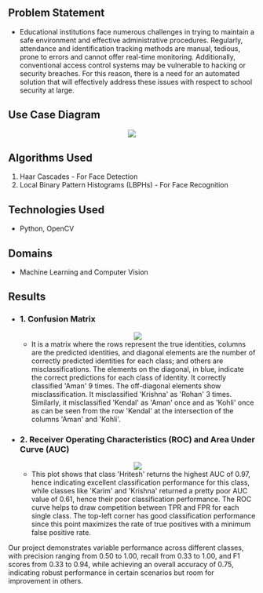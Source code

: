 ## Problem Statement
+ Educational institutions face numerous challenges in trying to maintain a safe environment and effective administrative procedures. Regularly, attendance and identification tracking methods are manual, tedious, prone to errors and cannot offer real-time monitoring. Additionally, conventional access control systems may be vulnerable to hacking or security breaches. For this reason, there is a need for an automated solution that will effectively address these issues with respect to school security at large.

## Use Case Diagram
<div align="center">
 <img src="https://github.com/user-attachments/assets/a2c7156e-ed51-4a6d-9796-2cb46ffd1f5b">
</div>

## Algorithms Used
1. Haar Cascades - For Face Detection
2. Local Binary Pattern Histograms (LBPHs) - For Face Recognition

## Technologies Used
+ Python, OpenCV

## Domains
+ Machine Learning and Computer Vision

## Results
 + ### 1. Confusion Matrix
   <div align="center">
    <img src="https://github.com/user-attachments/assets/c9b90387-88c1-4405-83bf-d6c0febbebf5">
   </div>

   + It is a matrix where the rows represent the true identities, columns are the predicted identities, and diagonal elements are the number of correctly predicted 
   identities for each class; and others are misclassifications. The elements on the diagonal, in blue, indicate the correct predictions for each class of identity. It 
   correctly classified 'Aman' 9 times. The off-diagonal elements show misclassification. It misclassified 'Krishna' as 'Rohan' 3 times. Similarly, it misclassified 'Kendal' 
   as 'Aman' once and as 'Kohli' once as can be seen from the row 'Kendal' at the intersection of the columns 'Aman' and 'Kohli'.

 + ### 2. Receiver Operating Characteristics (ROC) and Area Under Curve (AUC)
   <div align="center">
    <img src="https://github.com/user-attachments/assets/0c61a70f-cf7a-4062-8078-80f37037bfaf">
   </div>

   + This plot shows that class 'Hritesh' returns the highest AUC of 0.97, hence indicating excellent classification performance for this class, while classes like 'Karim' 
   and 'Krishna' returned a pretty poor AUC value of 0.61, hence their poor classification performance. The ROC curve helps to draw competition between TPR and FPR for each 
   single class. The top-left corner has good classification performance since this point maximizes the rate of true positives with a minimum false positive rate. 


Our project demonstrates variable performance across different classes, with precision ranging from 0.50 to 1.00, recall from 0.33 to 1.00, and F1 scores from 0.33 to 0.94, while achieving an overall accuracy of 0.75, indicating robust performance in certain scenarios but room for improvement in others.
